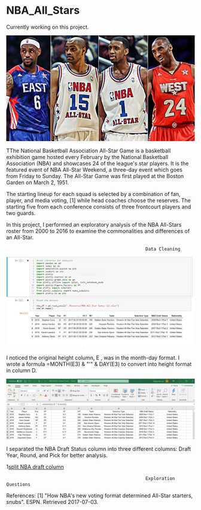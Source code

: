 # NBA_All_Stars

Currently working on this project.

![top all stars](https://github.com/aclao89/NBA_All_Stars/raw/master/Images/allstarsrdme.jpg)

TThe National Basketball Association All-Star Game is a basketball exhibition game hosted every February by the National Basketball Association (NBA) and showcases 24 of the league's star players. It is the featured event of NBA All-Star Weekend, a three-day event which goes from Friday to Sunday. The All-Star Game was first played at the Boston Garden on March 2, 1951.

The starting lineup for each squad is selected by a combination of fan, player, and media voting, [1] while head coaches choose the reserves. The starting five from each conference consists of three frontcourt players and two guards.

In this project, I performed an exploratory analysis of the NBA All-Stars roster from 2000 to 2016 to examine the commonalities and differences of an All-Star.

                                                        Data Cleaning

![notebook screen grab](https://github.com/aclao89/NBA_All_Stars/raw/master/Images/Capture.PNG)



I noticed the original height column, E , was in the month-day format. I wrote a formula =MONTH(E3) & "'" & DAY(E3) to convert into height format in column D.

![excel height conversion](https://github.com/aclao89/NBA_All_Stars/blob/master/Images/Capture1.PNG)



I separated the NBA Draft Status column into three different columns: Draft Year, Round, and Pick for better analysis.

1[split NBA draft column]()

                                                        Exploration Questions
















References:
[1] "How NBA's new voting format determined All-Star starters, snubs". ESPN. Retrieved 2017-07-03.
